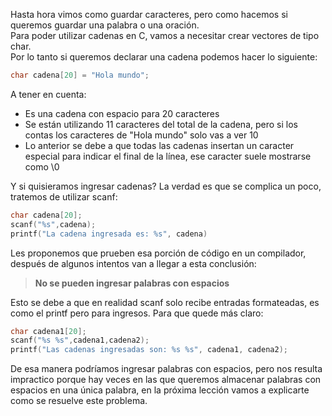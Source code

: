 Hasta hora vimos como guardar caracteres, pero como hacemos si queremos guardar una palabra o una oración.<br>
Para poder utilizar cadenas en C, vamos a necesitar crear vectores de tipo char.<br>
Por lo tanto si queremos declarar una cadena podemos hacer lo siguiente:

``` c
char cadena[20] = "Hola mundo";
```
A tener en cuenta:

* Es una cadena con espacio para 20 caracteres
* Se están utilizando 11 caracteres del total de la cadena, pero si los contas los caracteres de "Hola mundo" solo vas a ver 10
* Lo anterior se debe a que todas las cadenas insertan un caracter especial para indicar el final de la línea, ese caracter suele mostrarse como \0

Y si quisieramos ingresar cadenas? La verdad es que se complica un poco, tratemos de utilizar scanf:

``` c
char cadena[20];
scanf("%s",cadena);
printf("La cadena ingresada es: %s", cadena)
```

Les proponemos que prueben esa porción de código en un compilador, después de algunos intentos van a llegar a esta conclusión:

> **No se pueden ingresar palabras con espacios**

Esto se debe a que en realidad scanf solo recibe entradas formateadas, es como el printf pero para ingresos. Para que quede más claro:

``` c
char cadena1[20];
scanf("%s %s",cadena1,cadena2);
printf("Las cadenas ingresadas son: %s %s", cadena1, cadena2);
```

De esa manera podríamos ingresar palabras con espacios, pero nos resulta impractico porque hay veces en las que queremos almacenar palabras con espacios en una única palabra, en la próxima lección vamos a explicarte como se resuelve este problema.
